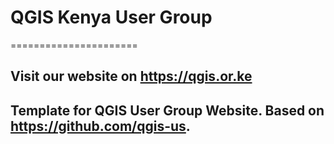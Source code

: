 # QGIS Kenya User Group
======================
## Visit our website on https://qgis.or.ke

## Template for QGIS User Group Website. Based on https://github.com/qgis-us.

